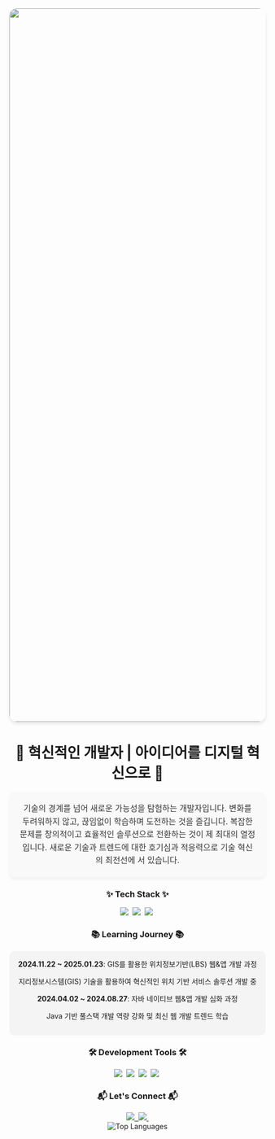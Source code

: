 <div align="center">
  <img width="1403" alt="Profile Banner" src="https://github.com/whalswo412/whalswo412/assets/85067234/816bbedb-73cf-441f-9c47-84f6cd0bc043" style="border-radius: 15px; box-shadow: 0 4px 6px rgba(0,0,0,0.1); filter: brightness(90%);">
</div>

<h1 align="center">🌟 혁신적인 개발자 | 아이디어를 디지털 혁신으로 🚀</h1>

<p align="center" style="font-size: 16px; line-height: 1.6; color: #333; max-width: 800px; margin: 0 auto; background-color: #f9f9f9; padding: 20px; border-radius: 10px; box-shadow: 0 4px 6px rgba(0,0,0,0.05);">
  기술의 경계를 넘어 새로운 가능성을 탐험하는 개발자입니다. 
  변화를 두려워하지 않고, 끊임없이 학습하며 도전하는 것을 즐깁니다. 
  복잡한 문제를 창의적이고 효율적인 솔루션으로 전환하는 것이 제 최대의 열정입니다. 
  새로운 기술과 트렌드에 대한 호기심과 적응력으로 기술 혁신의 최전선에 서 있습니다.
</p>

<h3 align="center">✨ Tech Stack ✨</h3>
<div align="center">
  <img src="https://img.shields.io/badge/JAVA-2C2C32.svg?style=for-the-badge&logo=OpenJDK&logoColor=white" />&nbsp
  <img src="https://img.shields.io/badge/react-2C2C32.svg?style=for-the-badge&logo=react&logoColor=61DAFB" />&nbsp
  <img src="https://img.shields.io/badge/node.js-2C2C32.svg?style=for-the-badge&logo=nodedotjs&logoColor=green" />&nbsp
</div>

<h3 align="center">📚 Learning Journey 📚</h3>
<div align="center" style="background-color: #f4f4f4; padding: 15px; border-radius: 10px;">
  <strong>2024.11.22 ~ 2025.01.23</strong>: GIS를 활용한 위치정보기반(LBS) 웹&앱 개발 과정<br>
  <p>지리정보시스템(GIS) 기술을 활용하여 혁신적인 위치 기반 서비스 솔루션 개발 중</p>
  
  <strong>2024.04.02 ~ 2024.08.27</strong>: 자바 네이티브 웹&앱 개발 심화 과정<br>
  <p>Java 기반 풀스택 개발 역량 강화 및 최신 웹 개발 트렌드 학습</p>
</div>

<h3 align="center">🛠 Development Tools 🛠</h3>
<div align="center">
  <img src="https://img.shields.io/badge/github-2C2C32.svg?style=for-the-badge&logo=github&logoColor=white" />&nbsp
  <img src="https://img.shields.io/badge/git-2C2C32.svg?style=for-the-badge&logo=git&logoColor=F05032" />&nbsp
  <img src="https://img.shields.io/badge/IntelliJ-2C2C32.svg?style=for-the-badge&logo=intellijidea&logoColor=white" />&nbsp
  <img src="https://img.shields.io/badge/vscode-2C2C32?style=for-the-badge&logo=visualstudiocode&logoColor=007ACC" />&nbsp
</div>

<h3 align="center">📬 Let's Connect 📬</h3>
<div align="center">
  <a href="https://minjae02.tistory.com/">
    <img src="https://img.shields.io/badge/Velog-FF5500?style=for-the-badge&logo=tistory&logoColor=white" />&nbsp
  </a>
  <a href="mailto:whalswo412@gmail.com/">
    <img src="https://img.shields.io/badge/mail-D14836?style=for-the-badge&logo=gmail&logoColor=white" />&nbsp
  </a>
</div>

<div align="center">
  <img src="https://github-readme-stats.vercel.app/api/top-langs/?username=whalswo412&layout=compact&theme=panda" alt="Top Languages"/>
</div>
